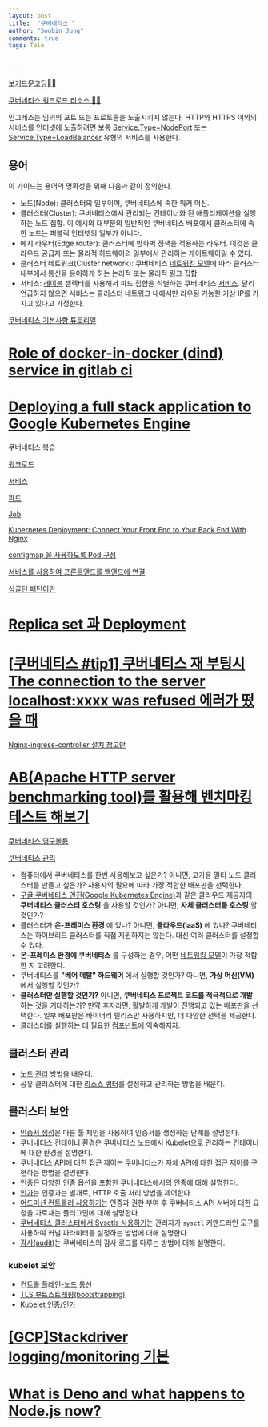 ```yaml
---
layout: post
title:  "쿠버네티스 "
author: "Soobin Jung"
comments: true
tags: Tale


---
```


[보기드문코딩👍🏻](https://boying-blog.tistory.com/)

[쿠버네티스 워크로드 리소스 🌟✨](https://kubernetes.io/ko/docs/concepts/workloads/controllers/)

인그레스는 임의의 포트 또는 프로토콜을 노출시키지 않는다. HTTP와 HTTPS 이외의 서비스를 인터넷에 노출하려면 보통 [Service.Type=NodePort](https://kubernetes.io/ko/docs/concepts/services-networking/service/#nodeport) 또는 [Service.Type=LoadBalancer](https://kubernetes.io/ko/docs/concepts/services-networking/service/#loadbalancer) 유형의 서비스를 사용한다.

## 용어[ ](https://kubernetes.io/ko/docs/concepts/services-networking/ingress/#용어)

이 가이드는 용어의 명확성을 위해 다음과 같이 정의한다.

- 노드(Node): 클러스터의 일부이며, 쿠버네티스에 속한 워커 머신.
- 클러스터(Cluster): 쿠버네티스에서 관리되는 컨테이너화 된 애플리케이션을 실행하는 노드 집합. 이 예시와 대부분의 일반적인 쿠버네티스 배포에서 클러스터에 속한 노드는 퍼블릭 인터넷의 일부가 아니다.
- 에지 라우터(Edge router): 클러스터에 방화벽 정책을 적용하는 라우터. 이것은 클라우드 공급자 또는 물리적 하드웨어의 일부에서 관리하는 게이트웨이일 수 있다.
- 클러스터 네트워크(Cluster network): 쿠버네티스 [네트워킹 모델](https://kubernetes.io/ko/docs/concepts/cluster-administration/networking/)에 따라 클러스터 내부에서 통신을 용이하게 하는 논리적 또는 물리적 링크 집합.
- 서비스: [레이블](https://kubernetes.io/ko/docs/concepts/overview/working-with-objects/labels) 셀렉터를 사용해서 파드 집합을 식별하는 쿠버네티스 [서비스](https://kubernetes.io/docs/concepts/services-networking/service/). 달리 언급하지 않으면 서비스는 클러스터 네트워크 내에서만 라우팅 가능한 가상 IP를 가지고 있다고 가정한다.

[쿠버네티스 기본사항 튜토리얼](https://kubernetes.io/docs/tutorials/kubernetes-basics/)

# [Role of docker-in-docker (dind) service in gitlab ci](https://stackoverflow.com/questions/47280922/role-of-docker-in-docker-dind-service-in-gitlab-ci)

# [Deploying a full stack application to Google Kubernetes Engine](https://shinesolutions.com/2018/10/25/deploying-a-full-stack-application-to-google-kubernetes-engine/)





쿠버네티스 복습

[워크로드](https://kubernetes.io/ko/docs/concepts/workloads/)

[서비스](https://kubernetes.io/ko/docs/concepts/services-networking/service/)

[파드](https://kubernetes.io/ko/docs/concepts/workloads/pods/) 

[Job](https://kubernetes.io/docs/concepts/workloads/controllers/job/)

 [Kubernetes Deployment: Connect Your Front End to Your Back End With Nginx](https://betterprogramming.pub/kubernetes-deployment-connect-your-front-end-to-your-back-end-with-nginx-7e4e7cfef177)

[configmap 을 사용하도록 Pod 구성](https://kubernetes.io/docs/tasks/configure-pod-container/configure-pod-configmap/)

[서비스를 사용하여 프론트앤드를 백앤드에 연결](https://kubernetes.io/ko/docs/tasks/access-application-cluster/connecting-frontend-backend/)

[싱글턴 패턴이란](https://gmlwjd9405.github.io/2018/07/06/singleton-pattern.html)

# [Replica set 과 Deployment](https://boying-blog.tistory.com/8)



# [[쿠버네티스 #tip1] 쿠버네티스 재 부팅시 The connection to the server localhost:xxxx was refused 에러가 떴을 때](https://boying-blog.tistory.com/3?category=791386)

[Nginx-ingress-controller 설치 참고만](https://kubernetes.github.io/ingress-nginx/deploy/#gce-gke)

# [AB(Apache HTTP server benchmarking tool)를 활용해 벤치마킹 테스트 해보기](https://blog.hkwon.me/ab-apache-http-server-benchmarking-tool/)

[쿠버네티스 영구볼륨](https://kubernetes.io/docs/concepts/storage/persistent-volumes/)

[쿠버네티스 관리](https://kubernetes.io/ko/docs/concepts/cluster-administration/)

- 컴퓨터에서 쿠버네티스를 한번 사용해보고 싶은가? 아니면, 고가용 멀티 노드 클러스터를 만들고 싶은가? 사용자의 필요에 따라 가장 적합한 배포판을 선택한다.
- [구글 쿠버네티스 엔진(Google Kubernetes Engine)](https://cloud.google.com/kubernetes-engine/)과 같은 클라우드 제공자의 **쿠버네티스 클러스터 호스팅** 을 사용할 것인가? 아니면, **자체 클러스터를 호스팅** 할 것인가?
- 클러스터가 **온-프레미스 환경** 에 있나? 아니면, **클라우드(IaaS)** 에 있나? 쿠버네티스는 하이브리드 클러스터를 직접 지원하지는 않는다. 대신 여러 클러스터를 설정할 수 있다.
- **온-프레미스 환경에 쿠버네티스** 를 구성하는 경우, 어떤 [네트워킹 모델](https://kubernetes.io/ko/docs/concepts/cluster-administration/networking/)이 가장 적합한 지 고려한다.
- 쿠버네티스를 **"베어 메탈" 하드웨어** 에서 실행할 것인가? 아니면, **가상 머신(VM)** 에서 실행할 것인가?
- **클러스터만 실행할 것인가?** 아니면, **쿠버네티스 프로젝트 코드를 적극적으로 개발** 하는 것을 기대하는가? 만약 후자라면, 활발하게 개발이 진행되고 있는 배포판을 선택한다. 일부 배포판은 바이너리 릴리스만 사용하지만, 더 다양한 선택을 제공한다.
- 클러스터를 실행하는 데 필요한 [컴포넌트](https://kubernetes.io/ko/docs/concepts/overview/components/)에 익숙해지자.

## 클러스터 관리

- [노드 관리](https://kubernetes.io/ko/docs/concepts/architecture/nodes/) 방법을 배운다.
- 공유 클러스터에 대한 [리소스 쿼터](https://kubernetes.io/ko/docs/concepts/policy/resource-quotas/)를 설정하고 관리하는 방법을 배운다.

## 클러스터 보안

- [인증서 생성](https://kubernetes.io/ko/docs/tasks/administer-cluster/certificates/)은 다른 툴 체인을 사용하여 인증서를 생성하는 단계를 설명한다.
- [쿠버네티스 컨테이너 환경](https://kubernetes.io/ko/docs/concepts/containers/container-environment/)은 쿠버네티스 노드에서 Kubelet으로 관리하는 컨테이너에 대한 환경을 설명한다.
- [쿠버네티스 API에 대한 접근 제어](https://kubernetes.io/ko/docs/concepts/security/controlling-access)는 쿠버네티스가 자체 API에 대한 접근 제어를 구현하는 방법을 설명한다.
- [인증](https://kubernetes.io/docs/reference/access-authn-authz/authentication/)은 다양한 인증 옵션을 포함한 쿠버네티스에서의 인증에 대해 설명한다.
- [인가](https://kubernetes.io/ko/docs/reference/access-authn-authz/authorization/)는 인증과는 별개로, HTTP 호출 처리 방법을 제어한다.
- [어드미션 컨트롤러 사용하기](https://kubernetes.io/docs/reference/access-authn-authz/admission-controllers/)는 인증과 권한 부여 후 쿠버네티스 API 서버에 대한 요청을 가로채는 플러그인에 대해 설명한다.
- [쿠버네티스 클러스터에서 Sysctls 사용하기](https://kubernetes.io/docs/tasks/administer-cluster/sysctl-cluster/)는 관리자가 `sysctl` 커맨드라인 도구를 사용하여 커널 파라미터를 설정하는 방법에 대해 설명한다.
- [감사(audit)](https://kubernetes.io/docs/tasks/debug-application-cluster/audit/)는 쿠버네티스의 감사 로그를 다루는 방법에 대해 설명한다.

### kubelet 보안

- [컨트롤 플레인-노드 통신](https://kubernetes.io/ko/docs/concepts/architecture/control-plane-node-communication/)
- [TLS 부트스트래핑(bootstrapping)](https://kubernetes.io/docs/reference/command-line-tools-reference/kubelet-tls-bootstrapping/)
- [Kubelet 인증/인가](https://kubernetes.io/ko/docs/reference/command-line-tools-reference/kubelet-authentication-authorization/)

# [[GCP]Stackdriver logging/monitoring 기본](https://medium.com/@jwlee98/gcp-stackdriver-logging-monitoring-%EA%B8%B0%EB%B3%B8-6050acc4695d)

# [What is Deno and what happens to Node.js now?](https://javascript.plainenglish.io/what-is-deno-and-what-happens-to-node-js-now-57aae2afa2bc)